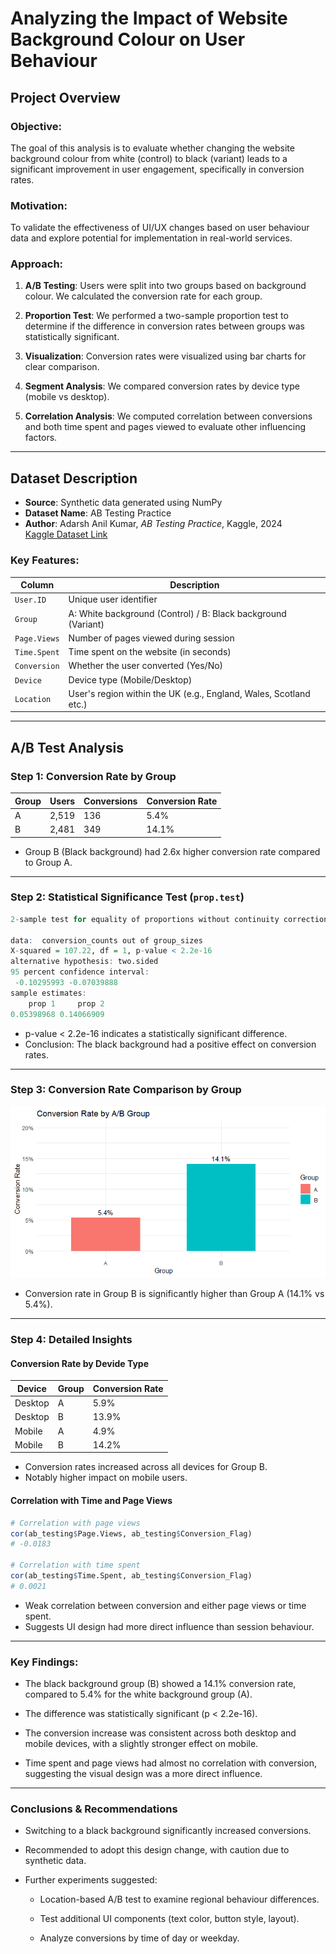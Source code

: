 # Analyzing the Impact of Website Background Colour on User Behaviour

## Project Overview

### **Objective:**
The goal of this analysis is to evaluate whether changing the website background colour from white (control) to black (variant) leads to a significant improvement in user engagement, specifically in conversion rates.

### **Motivation:**
To validate the effectiveness of UI/UX changes based on user behaviour data and explore potential for implementation in real-world services.

### **Approach:**
1. **A/B Testing**: Users were split into two groups based on background colour. We calculated the conversion rate for each group.

2. **Proportion Test**: We performed a two-sample proportion test to determine if the difference in conversion rates between groups was statistically significant.

3. **Visualization**: Conversion rates were visualized using bar charts for clear comparison.

4. **Segment Analysis**: We compared conversion rates by device type (mobile vs desktop).

5. **Correlation Analysis**: We computed correlation between conversions and both time spent and pages viewed to evaluate other influencing factors.

---

## Dataset Description

- **Source**: Synthetic data generated using NumPy
- **Dataset Name**: AB Testing Practice
- **Author**: Adarsh Anil Kumar, *AB Testing Practice*, Kaggle, 2024  
  [Kaggle Dataset Link](https://www.kaggle.com/datasets/adarsh0806/ab-testing-practice)

### Key Features:

| Column         | Description                                                   |
|----------------|---------------------------------------------------------------|
| `User.ID`      | Unique user identifier                                        |
| `Group`        | A: White background (Control) / B: Black background (Variant) |
| `Page.Views`   | Number of pages viewed during session                         |
| `Time.Spent`   | Time spent on the website (in seconds)                        |
| `Conversion`   | Whether the user converted (Yes/No)                           |
| `Device`       | Device type (Mobile/Desktop)                                  |
| `Location`     | User's region within the UK (e.g., England, Wales, Scotland etc.)  |

---

## A/B Test Analysis

### Step 1: Conversion Rate by Group

| Group | Users | Conversions | Conversion Rate |
|-------|--------|-------------|------------------|
| A     | 2,519  | 136         | 5.4%             |
| B     | 2,481  | 349         | 14.1%            |

- Group B (Black background) had 2.6x higher conversion rate compared to Group A.

---

### Step 2: Statistical Significance Test (`prop.test`)

```r
2-sample test for equality of proportions without continuity correction

data:  conversion_counts out of group_sizes
X-squared = 107.22, df = 1, p-value < 2.2e-16
alternative hypothesis: two.sided
95 percent confidence interval:
 -0.10295993 -0.07039888
sample estimates:
    prop 1     prop 2 
0.05398968 0.14066909
```

- p-value < 2.2e-16 indicates a statistically significant difference.
- Conclusion: The black background had a positive effect on conversion rates.

---

### Step 3: Conversion Rate Comparison by Group
![bargraph](https://github.com/jiyoungk-0/Data-Science-Portfolio/blob/main/Background-Color-AB-Test/assets/bargraph.png)
- Conversion rate in Group B is significantly higher than Group A (14.1% vs 5.4%).

---

### Step 4: Detailed Insights
#### Conversion Rate by Devide Type

| Device | Group | Conversion Rate |
|-------|--------|------------- |
| Desktop    | A  | 5.9%         | 
| Desktop     | B  | 13.9%         | 
| Mobile    | A  | 4.9%         | 
| Mobile     | B  | 14.2%         | 

- Conversion rates increased across all devices for Group B.
- Notably higher impact on mobile users.

####  Correlation with Time and Page Views

```r
# Correlation with page views
cor(ab_testing$Page.Views, ab_testing$Conversion_Flag)
# -0.0183

# Correlation with time spent
cor(ab_testing$Time.Spent, ab_testing$Conversion_Flag)
# 0.0021
```

- Weak correlation between conversion and either page views or time spent.
- Suggests UI design had more direct influence than session behaviour.

---

### Key Findings:

- The black background group (B) showed a 14.1% conversion rate, compared to 5.4% for the white background group (A).

- The difference was statistically significant (p < 2.2e-16).

- The conversion increase was consistent across both desktop and mobile devices, with a slightly stronger effect on mobile.

- Time spent and page views had almost no correlation with conversion, suggesting the visual design was a more direct influence.

---

### Conclusions & Recommendations

- Switching to a black background significantly increased conversions.

- Recommended to adopt this design change, with caution due to synthetic data.

- Further experiments suggested:

  - Location-based A/B test to examine regional behaviour differences.

  - Test additional UI components (text color, button style, layout).

  - Analyze conversions by time of day or weekday.

